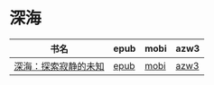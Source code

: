 # 深海

| 书名 | epub | mobi | azw3 |
| --- | --- | --- | --- |
| [深海：探索寂静的未知](http://ct.dalanmei.com/f/31084289-572121098-f70bf7) | [epub](http://ct.dalanmei.com/f/31084289-572121098-f70bf7) | [mobi](http://ct.dalanmei.com/f/31084289-571596123-5350a6) | [azw3](http://ct.dalanmei.com/f/31084289-571977909-495c83) |
